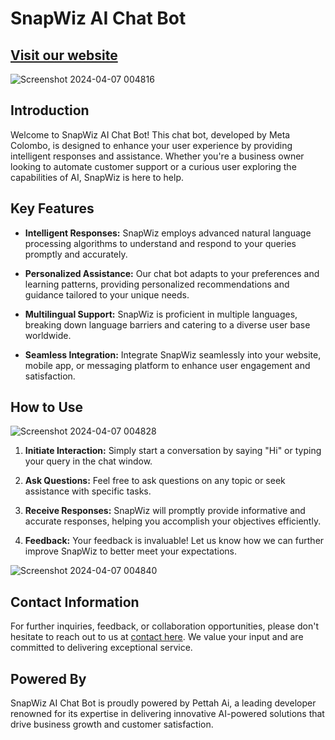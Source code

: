 # SnapWiz AI Chat Bot



## [Visit our website]( https://snapwizai.web.app)


![Screenshot 2024-04-07 004816](https://github.com/Seja-menath-dev/SnapWiz-Ai-Chatbot/assets/166058763/58aca336-e193-4331-a76d-5521b7d40345)


## Introduction

Welcome to SnapWiz AI Chat Bot! This chat bot, developed by Meta Colombo, is designed to enhance your user experience by providing intelligent responses and assistance. Whether you're a business owner looking to automate customer support or a curious user exploring the capabilities of AI, SnapWiz is here to help.

## Key Features

- **Intelligent Responses:** SnapWiz employs advanced natural language processing algorithms to understand and respond to your queries promptly and accurately.
  
- **Personalized Assistance:** Our chat bot adapts to your preferences and learning patterns, providing personalized recommendations and guidance tailored to your unique needs.
  
- **Multilingual Support:** SnapWiz is proficient in multiple languages, breaking down language barriers and catering to a diverse user base worldwide.
  
- **Seamless Integration:** Integrate SnapWiz seamlessly into your website, mobile app, or messaging platform to enhance user engagement and satisfaction.

## How to Use

![Screenshot 2024-04-07 004828](https://github.com/Seja-menath-dev/SnapWiz-Ai-Chatbot/assets/166058763/67e7dcca-851c-42e0-89bd-b3586479fd48)


1. **Initiate Interaction:** Simply start a conversation by saying "Hi" or typing your query in the chat window.
  
2. **Ask Questions:** Feel free to ask questions on any topic or seek assistance with specific tasks.
  
3. **Receive Responses:** SnapWiz will promptly provide informative and accurate responses, helping you accomplish your objectives efficiently.
  
4. **Feedback:** Your feedback is invaluable! Let us know how we can further improve SnapWiz to better meet your expectations.


![Screenshot 2024-04-07 004840](https://github.com/Seja-menath-dev/SnapWiz-Ai-Chatbot/assets/166058763/9eaebe38-e435-469c-8629-c8c39c6e66c6)


## Contact Information

For further inquiries, feedback, or collaboration opportunities, please don't hesitate to reach out to us at [contact here](mailto:sejamenath.development.ai@gmail.com
). We value your input and are committed to delivering exceptional service.

## Powered By

SnapWiz AI Chat Bot is proudly powered by Pettah Ai, a leading developer renowned for its expertise in delivering innovative AI-powered solutions that drive business growth and customer satisfaction.
